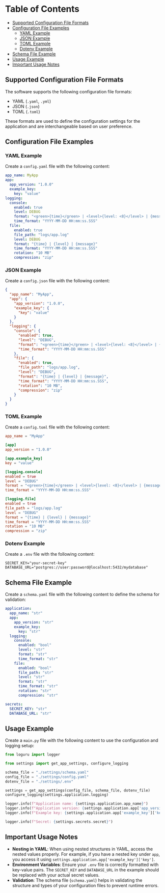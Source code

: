 # Table of Contents
- [Supported Configuration File Formats](#supported-configuration-file-formats)
- [Configuration File Examples](#configuration-file-examples)
  - [YAML Example](#yaml-example)
  - [JSON Example](#json-example)
  - [TOML Example](#toml-example)
  - [Dotenv Example](#dotenv-example)
- [Schema File Example](#schema-file-example)
- [Usage Example](#usage-example)
- [Important Usage Notes](#important-usage-notes)

## Supported Configuration File Formats

The software supports the following configuration file formats:
- YAML (`.yaml`, `.yml`)
- JSON (`.json`)
- TOML (`.toml`)

These formats are used to define the configuration settings for the application and are interchangeable based on user preference.

## Configuration File Examples

### YAML Example

Create a `config.yaml` file with the following content:

```yaml name=config.yaml
app_name: MyApp
app:
  app_version: "1.0.0"
  example_key:
    key: "value"
logging:
  console:
    enabled: true
    level: DEBUG
    format: "<green>{time}</green> | <level>{level: <8}</level> | {message}"
    time_format: "YYYY-MM-DD HH:mm:ss.SSS"
  file:
    enabled: true
    file_path: "logs/app.log"
    level: DEBUG
    format: "{time} | {level} | {message}"
    time_format: "YYYY-MM-DD HH:mm:ss.SSS"
    rotation: "10 MB"
    compression: "zip"
```

### JSON Example

Create a `config.json` file with the following content:

```json name=config.json
{
  "app_name": "MyApp",
  "app": {
    "app_version": "1.0.0",
    "example_key": {
      "key": "value"
    }
  },
  "logging": {
    "console": {
      "enabled": true,
      "level": "DEBUG",
      "format": "<green>{time}</green> | <level>{level: <8}</level> | {message}",
      "time_format": "YYYY-MM-DD HH:mm:ss.SSS"
    },
    "file": {
      "enabled": true,
      "file_path": "logs/app.log",
      "level": "DEBUG",
      "format": "{time} | {level} | {message}",
      "time_format": "YYYY-MM-DD HH:mm:ss.SSS",
      "rotation": "10 MB",
      "compression": "zip"
    }
  }
}
```

### TOML Example

Create a `config.toml` file with the following content:

```toml name=config.toml
app_name = "MyApp"

[app]
app_version = "1.0.0"

[app.example_key]
key = "value"

[logging.console]
enabled = true
level = "DEBUG"
format = "<green>{time}</green> | <level>{level: <8}</level> | {message}"
time_format = "YYYY-MM-DD HH:mm:ss.SSS"

[logging.file]
enabled = true
file_path = "logs/app.log"
level = "DEBUG"
format = "{time} | {level} | {message}"
time_format = "YYYY-MM-DD HH:mm:ss.SSS"
rotation = "10 MB"
compression = "zip"
```

### Dotenv Example

Create a `.env` file with the following content:

```dotenv name=.env
SECRET_KEY="your-secret-key"
DATABASE_URL="postgres://user:password@localhost:5432/mydatabase"
```

## Schema File Example

Create a `schema.yaml` file with the following content to define the schema for validation:

```yaml name=schema.yaml
application:
  app_name: "str"
  app:
    app_version: "str"
    example_key:
      key: "str"
  logging:
    console:
      enabled: "bool"
      level: "str"
      format: "str"
      time_format: "str"
    file:
      enabled: "bool"
      file_path: "str"
      level: "str"
      format: "str"
      time_format: "str"
      rotation: "str"
      compression: "str"

secrets:
  SECRET_KEY: "str"
  DATABASE_URL: "str"
```

## Usage Example

Create a `main.py` file with the following content to use the configuration and logging setup:

```python name=main.py
from loguru import logger

from settings import get_app_settings, configure_logging

schema_file = "./settings/schema.yaml"
config_file = "./settings/config.yaml"
dotenv_file = "./settings/.env"

settings = get_app_settings(config_file, schema_file, dotenv_file)
configure_logging(settings.application.logging)

logger.info(f"Application name: {settings.application.app_name}")
logger.info(f"Application version: {settings.application.app['app_version']}")
logger.info(f"Example key: {settings.application.app['example_key']['key']}")

logger.info(f"Secret: {settings.secrets.secret}")
```

## Important Usage Notes

- **Nesting in YAML**: When using nested structures in YAML, access the nested values properly. For example, if you have a nested key under `app`, you access it using `settings.application.app['example_key']['key']`.
- **Environment Variables**: Ensure your `.env` file is correctly formatted with key-value pairs. The `SECRET_KEY` and `DATABASE_URL` in the example should be replaced with your actual secret values.
- **Validation**: The schema file (`schema.yaml`) helps in validating the structure and types of your configuration files to prevent runtime errors.